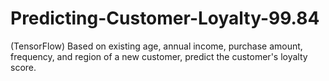 # Predicting-Customer-Loyalty-99.84
(TensorFlow) Based on existing age, annual income, purchase amount, frequency, and region of a new customer, predict the customer's loyalty score.
